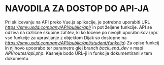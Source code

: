 # NAVODILA ZA DOSTOP DO API-JA

Pri sklicevanju na API preko Vue.js aplikacije, je potrebno uporabiti URL *https://smv.usdd.company/API/public/api/* in pot željene funkcije.
API se odziva na različne skupine zahtev, ki ko ločene po nivojih uporabnikov (npr. vse funkcije za upravljanje z objektom Dijak so dostopne na *https://smv.usdd.company/API/public/api/student/funkcija*)
Za opise funkcij in njihovo upoorabo ter parametre glej branch *back_end_dev* v mapi *API/routes/api.php*.
Kasneje bodo URL-ji in funkcije dokumentirani v tem dokumentu.



